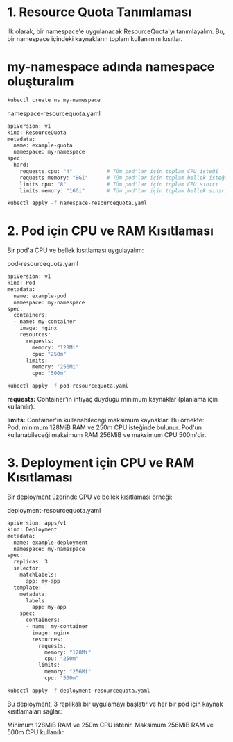 # 1. Resource Quota Tanımlaması
İlk olarak, bir namespace'e uygulanacak ResourceQuota'yı tanımlayalım. Bu, bir namespace içindeki kaynakların toplam kullanımını kısıtlar.

# my-namespace adında namespace oluşturalım

```bash 
kubectl create ns my-namespace
```

namespace-resourcequota.yaml
```bash 
apiVersion: v1
kind: ResourceQuota
metadata:
  name: example-quota
  namespace: my-namespace
spec:
  hard:
    requests.cpu: "4"           # Tüm pod'lar için toplam CPU isteği
    requests.memory: "8Gi"      # Tüm pod'lar için toplam bellek isteği
    limits.cpu: "8"             # Tüm pod'lar için toplam CPU sınırı
    limits.memory: "16Gi"       # Tüm pod'lar için toplam bellek sınırı
```
```bash 
kubectl apply -f namespace-resourcequota.yaml
```
# 2. Pod için CPU ve RAM Kısıtlaması
Bir pod'a CPU ve bellek kısıtlaması uygulayalım:

pod-resourcequota.yaml
```bash 
apiVersion: v1
kind: Pod
metadata:
  name: example-pod
  namespace: my-namespace
spec:
  containers:
  - name: my-container
    image: nginx
    resources:
      requests:
        memory: "128Mi"
        cpu: "250m"
      limits:
        memory: "256Mi"
        cpu: "500m"
```
```bash 
kubectl apply -f pod-resourcequota.yaml
```
**requests:** Container'ın ihtiyaç duyduğu minimum kaynaklar (planlama için kullanılır).   

**limits:** Container'ın kullanabileceği maksimum kaynaklar.
Bu örnekte:  
Pod, minimum 128MiB RAM ve 250m CPU isteğinde bulunur.
Pod'un kullanabileceği maksimum RAM 256MiB ve maksimum CPU 500m'dir.

# 3. Deployment için CPU ve RAM Kısıtlaması
Bir deployment üzerinde CPU ve bellek kısıtlaması örneği:

deployment-resourcequota.yaml
```bash 
apiVersion: apps/v1
kind: Deployment
metadata:
  name: example-deployment
  namespace: my-namespace
spec:
  replicas: 3
  selector:
    matchLabels:
      app: my-app
  template:
    metadata:
      labels:
        app: my-app
    spec:
      containers:
      - name: my-container
        image: nginx
        resources:
          requests:
            memory: "128Mi"
            cpu: "250m"
          limits:
            memory: "256Mi"
            cpu: "500m"
```
```bash 
kubectl apply -f deployment-resourcequota.yaml
```
Bu deployment, 3 replikalı bir uygulamayı başlatır ve her bir pod için kaynak kısıtlamaları sağlar:

Minimum 128MiB RAM ve 250m CPU istenir.
Maksimum 256MiB RAM ve 500m CPU kullanılır.